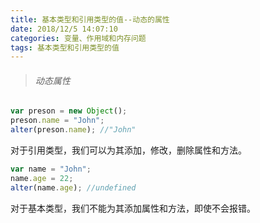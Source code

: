 ```yaml
---
title: 基本类型和引用类型的值--动态的属性
date: 2018/12/5 14:07:10
categories: 变量、作用域和内存问题
tags: 基本类型和引用类型的值
---
```


> ###### 动态属性

```javascript
var preson = new Object();
preson.name = "John";
alter(preson.name); //"John"
```

对于引用类型，我们可以为其添加，修改，删除属性和方法。

```javascript
var name = "John";
name.age = 22;
alter(name.age); //undefined
```

对于基本类型，我们不能为其添加属性和方法，即使不会报错。